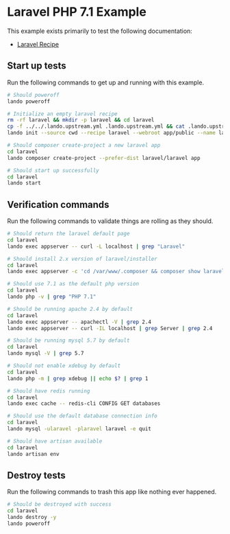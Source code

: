 # Laravel PHP 7.1 Example

This example exists primarily to test the following documentation:

* [Laravel Recipe](https://docs.devwithlando.io/tutorials/laravel.html)

## Start up tests

Run the following commands to get up and running with this example.

```bash
# Should poweroff
lando poweroff

# Initialize an empty laravel recipe
rm -rf laravel && mkdir -p laravel && cd laravel
cp -f ../../.lando.upstream.yml .lando.upstream.yml && cat .lando.upstream.yml
lando init --source cwd --recipe laravel --webroot app/public --name lando-laravel --option cache=redis --option php='7.1' --option composer_version='1-latest'

# Should composer create-project a new laravel app
cd laravel
lando composer create-project --prefer-dist laravel/laravel app

# Should start up successfully
cd laravel
lando start
```

## Verification commands

Run the following commands to validate things are rolling as they should.

```bash
# Should return the laravel default page
cd laravel
lando exec appserver -- curl -L localhost | grep "Laravel"

# Should install 2.x version of laravel/installer
cd laravel
lando exec appserver -c 'cd /var/www/.composer && composer show laravel/installer' | grep 'v2.'

# Should use 7.1 as the default php version
cd laravel
lando php -v | grep "PHP 7.1"

# Should be running apache 2.4 by default
cd laravel
lando exec appserver -- apachectl -V | grep 2.4
lando exec appserver -- curl -IL localhost | grep Server | grep 2.4

# Should be running mysql 5.7 by default
cd laravel
lando mysql -V | grep 5.7

# Should not enable xdebug by default
cd laravel
lando php -m | grep xdebug || echo $? | grep 1

# Should have redis running
cd laravel
lando exec cache -- redis-cli CONFIG GET databases

# Should use the default database connection info
cd laravel
lando mysql -ularavel -plaravel laravel -e quit

# Should have artisan available
cd laravel
lando artisan env
```

## Destroy tests

Run the following commands to trash this app like nothing ever happened.

```bash
# Should be destroyed with success
cd laravel
lando destroy -y
lando poweroff
```
